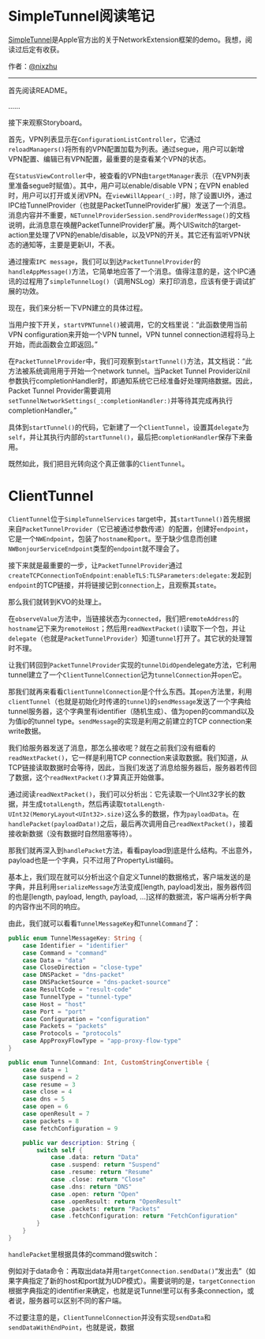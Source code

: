 
# SimpleTunnel阅读笔记

[SimpleTunnel](https://developer.apple.com/library/content/samplecode/SimpleTunnel/Introduction/Intro.html)是Apple官方出的关于NetworkExtension框架的demo。我想，阅读过后定有收获。

作者：[@nixzhu](https://twitter.com/nixzhu)

---

首先阅读README。

……

接下来观察Storyboard。

首先，VPN列表显示在`ConfigurationListController`，它通过`reloadManagers()`将所有的VPN配置加载为列表。通过segue，用户可以新增VPN配置、编辑已有VPN配置，最重要的是查看某个VPN的状态。

在`StatusViewController`中，被查看的VPN由`targetManager`表示（在VPN列表里准备segue时赋值）。其中，用户可以enable/disable VPN；在VPN enabled时，用户可以打开或关闭VPN。在`viewWillAppear(_:)`时，除了设置UI外，通过IPC给TunnelProvider（也就是PacketTunnelProvider扩展）发送了一个消息。消息内容并不重要，`NETunnelProviderSession.sendProviderMessage()`的文档说明，此消息意在唤醒PacketTunnelProvider扩展。两个UISwitch的target-action里处理了VPN的enable/disable，以及VPN的开关。其它还有监听VPN状态的通知等，主要是更新UI，不表。

通过搜索`IPC message`，我们可以到达`PacketTunnelProvider`的`handleAppMessage()`方法，它简单地应答了一个消息。值得注意的是，这个IPC通讯的过程用了`simpleTunnelLog()`（调用NSLog）来打印消息，应该有便于调试扩展的功效。

现在，我们来分析一下VPN建立的具体过程。

当用户按下开关，`startVPNTunnel()`被调用，它的文档里说：“此函数使用当前VPN configuration来开始一个VPN tunnel，VPN tunnel connection进程将马上开始，而此函数会立即返回。”

在`PacketTunnelProvider`中，我们可观察到`startTunnel()`方法，其文档说：“此方法被系统调用用于开始一个network tunnel。当Packet Tunnel Provider以nil参数执行completionHandler时，即通知系统它已经准备好处理网络数据。因此，Packet Tunnel Provider需要调用`setTunnelNetworkSettings(_:completionHandler:)`并等待其完成再执行completionHandler。”

具体到`startTunnel()`的代码，它新建了一个`ClientTunnel`，设置其`delegate`为`self`，并让其执行内部的`startTunnel()`，最后把`completionHandler`保存下来备用。

既然如此，我们把目光转向这个真正做事的`ClientTunnel`。

# ClientTunnel

`ClientTunnel`位于`SimpleTunnelServices` target中，其`startTunnel()`首先根据来自`PacketTunnelProvider`（它已被通过参数传递）的配置，创建好`endpoint`，它是一个`NWEndpoint`，包装了`hostname`和`port`。至于缺少信息而创建`NWBonjourServiceEndpoint`类型的`endpoint`就不理会了。

接下来就是最重要的一步，让`PacketTunnelProvider`通过`createTCPConnectionToEndpoint:enableTLS:TLSParameters:delegate:`发起到`endpoint`的TCP链接，并将链接记到`connection`上，且观察其`state`。

那么我们就转到KVO的处理上。

在`observeValue`方法中，当链接状态为`connected`，我们把`remoteAddress`的`hostname`记下来为`remoteHost`；然后用`readNextPacket()`读取下一个包，并让`delegate`（也就是`PacketTunnelProvider`）知道`tunnel`打开了。其它状的处理暂时不理。

让我们转回到`PacketTunnelProvider`实现的`tunnelDidOpen`delegate方法，它利用tunnel建立了一个`ClientTunnelConnection`记为`tunnelConnection`并`open`它。

那我们就再来看看`ClientTunnelConnection`是个什么东西。其`open`方法里，利用`clientTunnel`（也就是初始化时传递的`tunnel`)的`sendMessage`发送了一个字典给tunnel服务器，这个字典里有identifier（随机生成）、值为open的command以及为值ip的tunnel type。`sendMessage`的实现是利用之前建立的TCP connection来write数据。

我们给服务器发送了消息，那怎么接收呢？就在之前我们没有细看的`readNextPacket()`，它一样是利用TCP connection来读取数据。我们知道，从TCP链接读取数据时会等待，因此，当我们发送了消息给服务器后，服务器若传回了数据，这个`readNextPacket()`才算真正开始做事。

通过阅读`readNextPacket()`，我们可以分析出：它先读取一个UInt32字长的数据，并生成`totalLength`，然后再读取`totalLength-UInt32(MemoryLayout<UInt32>.size)`这么多的数据，作为`payloadData`。在`handlePacket(payloadData!)`之后，最后再次调用自己`readNextPacket()`，接着接收新数据（没有数据时自然阻塞等待）。

那我们就再深入到`handlePacket`方法，看看payload到底是什么结构。不出意外，payload也是一个字典，只不过用了PropertyList编码。

基本上，我们现在就可以分析出这个自定义Tunnel的数据格式，客户端发送的是字典，并且利用`serializeMessage`方法变成[length, payload]发出，服务器传回的也是[length, payload, length, payload, ...]这样的数据流，客户端再分析字典的内容作出不同的响应。

由此，我们就可以看看`TunnelMessageKey`和`TunnelCommand`了：

``` swift
public enum TunnelMessageKey: String {
	case Identifier = "identifier"
	case Command = "command"
	case Data = "data"
	case CloseDirection = "close-type"
	case DNSPacket = "dns-packet"
	case DNSPacketSource = "dns-packet-source"
	case ResultCode = "result-code"
	case TunnelType = "tunnel-type"
	case Host = "host"
	case Port = "port"
	case Configuration = "configuration"
	case Packets = "packets"
	case Protocols = "protocols"
	case AppProxyFlowType = "app-proxy-flow-type"
}

public enum TunnelCommand: Int, CustomStringConvertible {
	case data = 1
	case suspend = 2
	case resume = 3
	case close = 4
	case dns = 5
	case open = 6
	case openResult = 7
	case packets = 8
	case fetchConfiguration = 9

	public var description: String {
		switch self {
			case .data: return "Data"
			case .suspend: return "Suspend"
			case .resume: return "Resume"
			case .close: return "Close"
			case .dns: return "DNS"
			case .open: return "Open"
			case .openResult: return "OpenResult"
			case .packets: return "Packets"
			case .fetchConfiguration: return "FetchConfiguration"
		}
	}
}
```

`handlePacket`里根据具体的command做switch：

例如对于data命令：再取出data并用`targetConnection.sendData()`“发出去”（如果字典指定了新的host和port就为UDP模式）。需要说明的是，`targetConnection`根据字典指定的identifier来确定，也就是说Tunnel里可以有多条connection，或者说，服务器可以区别不同的客户端。

不过要注意的是，`ClientTunnelConnection`并没有实现`sendData`和`sendDataWithEndPoint`，也就是说，数据